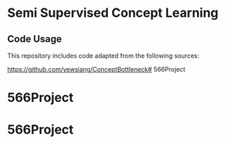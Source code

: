 # Semi Supervised Concept Learning
## Code Usage
This repository includes code adapted from the following sources:

https://github.com/yewsiang/ConceptBottleneck# 566Project
# 566Project
# 566Project
